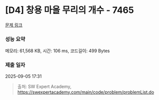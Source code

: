 # [D4] 창용 마을 무리의 개수 - 7465 

[문제 링크](https://swexpertacademy.com/main/code/problem/problemDetail.do?contestProbId=AWngfZVa9XwDFAQU) 

### 성능 요약

메모리: 61,568 KB, 시간: 106 ms, 코드길이: 499 Bytes

### 제출 일자

2025-09-05 17:31



> 출처: SW Expert Academy, https://swexpertacademy.com/main/code/problem/problemList.do